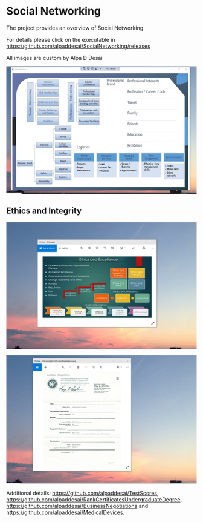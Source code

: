 # Social Networking

The project provides an overview of Social Networking 

For details please click on the executable in https://github.com/alpaddesai/SocialNetworking/releases

All images are custom by Alpa D Desai

![image](SocialNetworking.png)

## Ethics and Integrity
![image](EthicsandExcellence.png)

![image](USCopyrightCertificate.png)

Additional details: https://github.com/alpaddesai/TestScores, https://github.com/alpaddesai/RankCertificatesUndergraduateDegree,  https://github.com/alpaddesai/BusinessNegotiations and https://github.com/alpaddesai/MedicalDevices.
